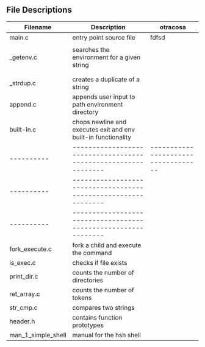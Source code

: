 ## File Descriptions
| Filename | Description | otracosa |
| ------------- | ------------- | ------------ | 
| main.c | entry point source file | fdfsd|
|           |                                             | |
| _getenv.c | searches the environment for a given string | |
|           |                                             | |
|           |                                             | |
| _strdup.c | creates a duplicate of a string | |
| append.c | appends user input to path environment directory | |
| built-in.c | chops newline and executes exit and env built-in functionality | |
|----------|--------------------------------------------------------------|-----------------------------------|
|----------|--------------------------------------------------------------| |
|----------|--------------------------------------------------------------| |
| fork_execute.c | fork a child and execute the command | |
| is_exec.c | checks if file exists | |
| print_dir.c | counts the number of directories | |
| ret_array.c | counts the number of tokens | |
| str_cmp.c | compares two strings | |
| header.h | contains function prototypes | |
| man_1_simple_shell | manual for the hsh shell | |
